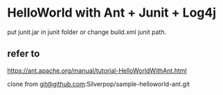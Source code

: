 # HelloWorld with Ant + Junit + Log4j
put junit.jar in junit folder
or change build.xml junit path.

## refer to
https://ant.apache.org/manual/tutorial-HelloWorldWithAnt.html


clone from git@github.com:Silverpop/sample-helloworld-ant.git
